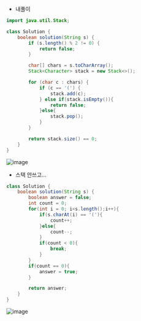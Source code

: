 + 내풀이
```java
import java.util.Stack;

class Solution {
    boolean solution(String s) {
        if (s.length() % 2 != 0) {
            return false;
        }

        char[] chars = s.toCharArray();
        Stack<Character> stack = new Stack<>();

        for (char c : chars) {
            if (c == '(') {
                stack.add(c);
            } else if(stack.isEmpty()){
                return false;
            }else{
                stack.pop();
            }
        }

        return stack.size() == 0;
    }
}
```
![image](https://github.com/koreaIT-study/programmers/assets/92290312/ab3ac576-3077-4dd5-94f0-e43101eff9cb)

+  스택 안쓰고...
```java
class Solution {
    boolean solution(String s) {
        boolean answer = false;
        int count = 0;
        for(int i = 0; i<s.length();i++){
            if(s.charAt(i) == '('){
                count++;
            }else{
                count--;
            }
            if(count < 0){
                break;
            }
        }
        if(count == 0){
            answer = true;
        }

        return answer;
    }
}
```
![image](https://github.com/koreaIT-study/programmers/assets/92290312/095cf0ed-8d25-454b-9b80-11cbfd5b9325)

